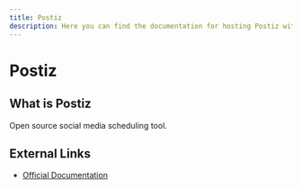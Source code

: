 ```yaml
---
title: Postiz
description: Here you can find the documentation for hosting Postiz with Coolify.
---
```


# Postiz

## What is Postiz

Open source social media scheduling tool.

## External Links

- [Official Documentation](https://docs.postiz.com?utm_source=coolify.io)
